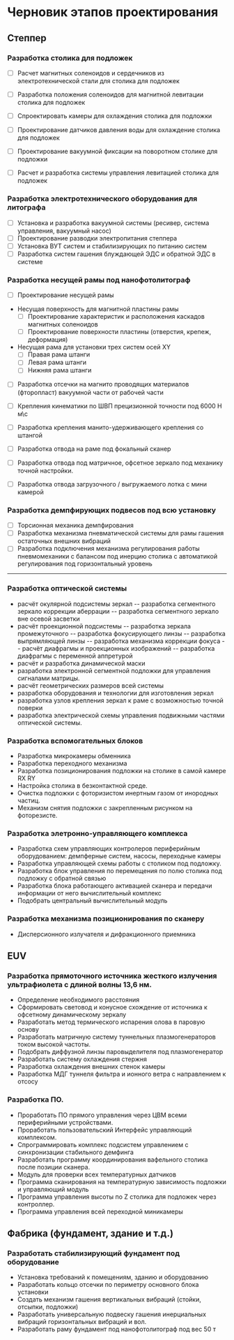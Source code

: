 # Черновик этапов проектирования

## Степпер

###  Разработка столика для подложек
 - [ ]  Расчет магнитных соленоидов и сердечников из электротехнической стали для столика для подложек
- [ ]  Разработка положения соленоидов для магнитной левитации столика для подложек
 - [ ]  Спроектировать камеры для охлаждения столика для подложки
 - [ ]  Проектирование датчиков давления воды для охлаждение столика для подложек 
 - [ ]  Проектирование вакуумной фиксации на поворотном столике для подложки
 - [ ]  Расчет и разработка системы управления левитацией столика для подложек


 ### Разработка электротехнического оборудования для литографа
- [ ]  Установка и разработка вакуумной системы (ресивер, система управления, вакуумный насос)
- [ ]  Проектирование разводки электропитания степпера
- [ ]  Установка ВУТ систем и стабилизирующих по питанию систем 
- [ ]  Разработка систем гашения блуждающей ЭДС и обратной ЭДС в системе

###  Разработка несущей рамы под нанофотолитограф
 - [ ] Проектирование несущей рамы 
  - Несущая поверхность для магнитной пластины рамы
     - [ ] Проектирование характеристик и расположения каскадов магнитных соленоидов
     - [ ] Проектирование поверхности пластины (отверстия, крепеж, деформация)
 - Несущая рама для установки трех систем осей XY 
     - [ ] Правая рама штанги
     - [ ] Левая рама штанги
     - [ ] Нижняя рама штанги
 - [ ] Разработка отсечки на магнито проводящих материалов (фторопласт) вакуумной части от рабочей части
  - [ ] Крепления кинематики по ШВП прецизионной точности под 6000 Н м\с 
 - [ ] Разработка крепления манито-удерживающего крепления со штангой 
 - [ ] Разработка отвода на раме под фокальный сканер 
 - [ ] Разработка отвода под матричное, офсетное зеркало под механику точной настройки.
 - [ ] Разработка отвода загрузочного / выгружаемого лотка с мини камерой

 
 ### Разработка демпфирующих подвесов под всю установку
 - [ ] Торсионная механика демпфирования 
 - [ ] Разработка механизма пневматической системы для рамы гашения остаточных внешних вибраций
- [ ]  Разработка подключения механизма регулирования работы пневмомеханики с балансом под инерцию столика с автоматикой регулирования под горизонтальный уровень

-----------

 ### Разработка оптической системы
- расчёт окулярной подсистемы зеркал
--  разработка сегментного зеркало коррекции аберрации
--  разработка сегментного зеркало вне осевой засветки
-  расчёт проекционной подсистемы
--  разработка зеркала промежуточного 
--  разработка фокусирующего линзы
--  разработка выпрямляющей линзы
--  разработка механизма коррекции фокуса
--  расчёт  диафрагмы и проекционных изображений
--  разработка диафрагмы с переменной аппретурой
-  расчёт и разработка динамической маски
-  разработка электронной сегментной подложки для управления сигналами матрицы.
-  расчёт геометрических размеров всей системы
-  разработка оборудования и технологии для изготовления зеркал
-  разработка узлов крепления зеркал к раме с возможностью точной поверки
-  разработка электрической схемы управления подвижными частями оптической системы.



### Разработка вспомогательных блоков


 - Разработка микрокамеры обменника 
- Разработка переходного механизма 
-  Разработка позиционирования подложки на столике в самой камере RX RY 
-  Настройка столика в безконтактной среде.
-  Очистка подложки с фоторизистом инертным газом от инородных частиц.
-  Механизм снятия подложки с закрепленным рисунком на фоторезисте.


### Разработка элетронно-управляющего комплекса  
-  Разработка схем управляющих контролеров периферийным оборудованием: демпферные систем, насосы, переходные камеры
-  Разработка управляющей схемы работы с столиком под подложку.
- Разработка блок управления по перемещения по полю столика под подложку с обратной связью 
-  Разработка блока работающего активацией сканера и передачи информации от него вычислительный комплекс
-  Подобрать центральный вычислительный модуль

### Разработка механизма позиционирования по сканеру 
-  Дисперсионного излучателя и дифракционного приемника

## EUV

### Разработка прямоточного источника жесткого излучения ультрафиолета с длиной волны 13,6 нм.
-  Определение необходимого расстояния  
-  Сформировать световод и конусное схождение от источника к офсетному динамическому зеркалу
- Разработать метод термического испарения олова в паровую основу 
-  Разработать матричную систему туннельных плазмогенераторов током высокой частоты.
-   Подобрать диффузной линзы паровыделителя под плазмогенератор 
-  Разработать систему охлаждения стержня 
-  Разработка охлаждения внешних стенок камеры
-  Разработка МДГ туннеля фильтра и ионного ветра с направлением к отсосу 


### Разработка ПО.
-  Проработать ПО прямого управления через ЦВМ всеми периферийными устройствами.
-  Проработать пользовательский Интерфейс управляющий комплексом.
-  Спрограммировать комплекс подсистем управлением с синхронизации стабильного демфинга 
-  Разработать программу координирования вафельного столика после позиции сканера.
-  Модуль для проверки всех температурных датчиков 
-  Программа сканирования на температурную зависимость подложки и управляющий модуль 
-  Программа управления высоты по Z  столика для подложек через контроллер.
-  Программа управления всей переходной миникамеры 

## Фабрика (фундамент, здание и т.д.)

### Разработать стабилизирующий фундамент под оборудование
 - Установка требований к помещениям, зданию и оборудованию
-  Разработать кольцо отсечки по периметру основного блока установки
-  Создать механизм гашения вертикальных вибраций (стойки, отсыпки, подложки)
-  Разработать универсальную подвеску гашения инерциальных вибраций горизонтальных вибраций и вол.
-  Разработать раму фундамент под нанофотолитограф под вес 50 т
